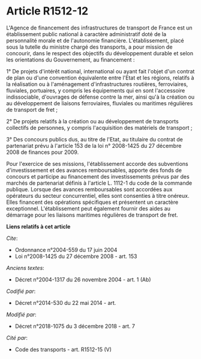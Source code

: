 # Article R1512-12

L'Agence de financement des infrastructures de transport de France est un établissement public national à caractère
administratif doté de la personnalité morale et de l'autonomie financière. L'établissement, placé sous la tutelle du ministre
chargé des transports, a pour mission de concourir, dans le respect des objectifs du développement durable et selon les
orientations du Gouvernement, au financement :

1° De projets d'intérêt national, international ou ayant fait l'objet d'un contrat de plan ou d'une convention équivalente
entre l'Etat et les régions, relatifs à la réalisation ou à l'aménagement d'infrastructures routières, ferroviaires,
fluviales, portuaires, y compris les équipements qui en sont l'accessoire indissociable, d'ouvrages de défense contre la mer,
ainsi qu'à la création ou au développement de liaisons ferroviaires, fluviales ou maritimes régulières de transport de fret ;

2° De projets relatifs à la création ou au développement de transports collectifs de personnes, y compris l'acquisition des
matériels de transport ;

3° Des concours publics dus, au titre de l'Etat, au titulaire du contrat de partenariat prévu à l'article 153 de la loi n°
2008-1425 du 27 décembre 2008 de finances pour 2009.

Pour l'exercice de ses missions, l'établissement accorde des subventions d'investissement et des avances remboursables,
apporte des fonds de concours et participe au financement des investissements prévus par des marchés de partenariat définis à
l'article L. 1112-1 du code de la commande publique. Lorsque des avances remboursables sont accordées aux opérateurs du
secteur concurrentiel, elles sont consenties à titre onéreux. Elles financent des opérations spécifiques et présentent un
caractère exceptionnel. L'établissement peut également fournir des aides au démarrage pour les liaisons maritimes régulières
de transport de fret.

**Liens relatifs à cet article**

_Cite_:

  - Ordonnance n°2004-559 du 17 juin 2004
  - Loi n°2008-1425 du 27 décembre 2008 - art. 153

_Anciens textes_:

  - Décret n°2004-1317 du 26 novembre 2004 - art. 1 (Ab)

_Codifié par_:

  - Décret n°2014-530 du 22 mai 2014 - art.

_Modifié par_:

  - Décret n°2018-1075 du 3 décembre 2018 - art. 7

_Cité par_:

  - Code des transports - art. R1512-15 (V)
